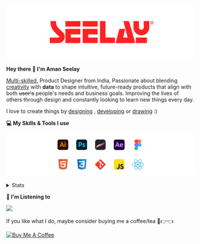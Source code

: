 [![banner](./images/seelay.svg)](https://www.seelay.in)

**Hey there 👋 I'm Aman Seelay**

[Multi-skilled](https://www.seelay.in/#skills), Product Designer from India, Passionate about blending [creativity](https://illustrations.seelay.in) with <b>data</b> to shape intuitive, future-ready products that align with both <s>user's</s> people's needs and business goals. Improving the lives of others through design and constantly looking to learn new things every day.

I love to create things by [designing](https://www.seelay.in/#work) , [developing](https://www.seelay.in/#projects) or [drawing](https://art.seelay.in) :)

**💻 My Skills & Tools I use**

[![banner](./images/skills&tools.svg)](https://www.seelay.in/about)

<details>
  <summary>Stats</summary>

---

<!--START_SECTION:waka-->
![Profile Views](http://img.shields.io/badge/Profile%20Views-2-blue)

**🐱 My GitHub Data** 

> 📦 820.9 kB Used in GitHub's Storage 
 > 
> 🏆 835 Contributions in the Year 2024
 > 
> 💼 Opted to Hire
 > 
> 📜 1 Public Repository 
 > 
> 🔑 45 Private Repository 
 > 
**I'm a Night 🦉** 

```text
🌞 Morning                342 commits         ███░░░░░░░░░░░░░░░░░░░░░░   12.87 % 
🌆 Daytime                454 commits         ████░░░░░░░░░░░░░░░░░░░░░   17.08 % 
🌃 Evening                842 commits         ████████░░░░░░░░░░░░░░░░░   31.68 % 
🌙 Night                  1020 commits        ██████████░░░░░░░░░░░░░░░   38.37 % 
```
📅 **I'm Most Productive on Thursday** 

```text
Monday                   342 commits         ███░░░░░░░░░░░░░░░░░░░░░░   12.87 % 
Tuesday                  424 commits         ████░░░░░░░░░░░░░░░░░░░░░   15.95 % 
Wednesday                304 commits         ███░░░░░░░░░░░░░░░░░░░░░░   11.44 % 
Thursday                 486 commits         █████░░░░░░░░░░░░░░░░░░░░   18.28 % 
Friday                   315 commits         ███░░░░░░░░░░░░░░░░░░░░░░   11.85 % 
Saturday                 328 commits         ███░░░░░░░░░░░░░░░░░░░░░░   12.34 % 
Sunday                   459 commits         ████░░░░░░░░░░░░░░░░░░░░░   17.27 % 
```


📊 **This Week I Spent My Time On** 

```text
🕑︎ Time Zone: Asia/Kolkata

💬 Programming Languages: 
Other                    13 hrs 13 mins      ███████████████░░░░░░░░░░   58.46 % 
JavaScript               4 hrs 24 mins       █████░░░░░░░░░░░░░░░░░░░░   19.50 % 
SCSS                     2 hrs 40 mins       ███░░░░░░░░░░░░░░░░░░░░░░   11.84 % 
Markdown                 1 hr 12 mins        █░░░░░░░░░░░░░░░░░░░░░░░░   05.34 % 
JSON                     46 mins             █░░░░░░░░░░░░░░░░░░░░░░░░   03.45 % 

🔥 Editors: 
Chrome                   13 hrs 23 mins      ███████████████░░░░░░░░░░   59.14 % 
VS Code                  8 hrs 16 mins       █████████░░░░░░░░░░░░░░░░   36.54 % 
Edge                     58 mins             █░░░░░░░░░░░░░░░░░░░░░░░░   04.32 % 

💻 Operating System: 
Windows                  22 hrs 38 mins      █████████████████████████   100.00 % 
```

**I Mostly Code in JavaScript** 

```text
JavaScript               28 repos            ███████████████░░░░░░░░░░   59.57 % 
TypeScript               12 repos            ██████░░░░░░░░░░░░░░░░░░░   25.53 % 
HTML                     4 repos             ██░░░░░░░░░░░░░░░░░░░░░░░   08.51 % 
Java                     3 repos             ██░░░░░░░░░░░░░░░░░░░░░░░   06.38 % 
```




 Last Updated on 06/12/2024 06:50:24 UTC
<!--END_SECTION:waka-->

---

 </details>

**🎵 I'm Listening to**

<object data="https://now-play.vercel.app/api/generate?uid=7a17a86e-d6b7-43b5-8d9c-1d6dae42a779" >

  <img src="https://now-play.vercel.app/api/generate?uid=7a17a86e-d6b7-43b5-8d9c-1d6dae42a779" />

</object>

If you like what I do, maybe consider buying me a coffee/tea 🥺👉👈

<a href="https://www.buymeacoffee.com/seelay" target="_blank"><img src="https://cdn.buymeacoffee.com/buttons/v2/default-red.png" alt="Buy Me A Coffee" width="150" ></a>
